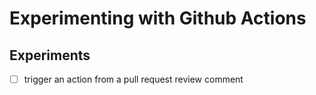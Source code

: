 # Experimenting with Github Actions

## Experiments
- [ ] trigger an action from a pull request review comment
